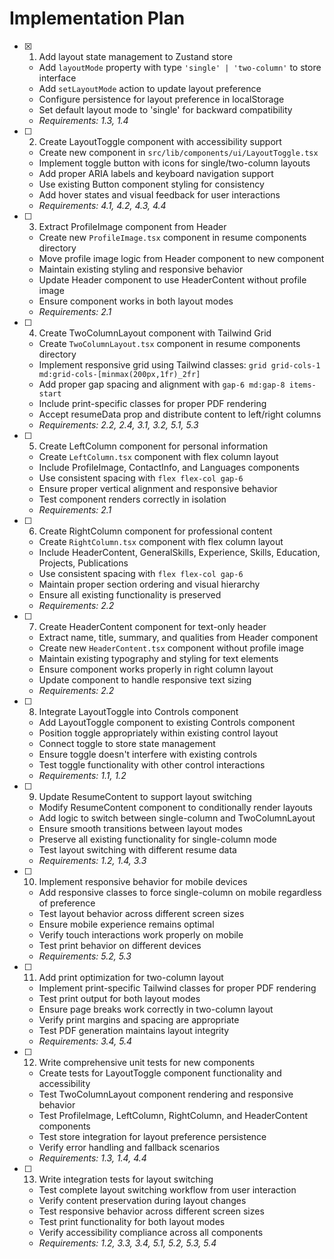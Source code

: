 # Implementation Plan

- [x] 1. Add layout state management to Zustand store
  - Add `layoutMode` property with type `'single' | 'two-column'` to store interface
  - Add `setLayoutMode` action to update layout preference
  - Configure persistence for layout preference in localStorage
  - Set default layout mode to 'single' for backward compatibility
  - _Requirements: 1.3, 1.4_

- [ ] 2. Create LayoutToggle component with accessibility support
  - Create new component in `src/lib/components/ui/LayoutToggle.tsx`
  - Implement toggle button with icons for single/two-column layouts
  - Add proper ARIA labels and keyboard navigation support
  - Use existing Button component styling for consistency
  - Add hover states and visual feedback for user interactions
  - _Requirements: 4.1, 4.2, 4.3, 4.4_

- [ ] 3. Extract ProfileImage component from Header
  - Create new `ProfileImage.tsx` component in resume components directory
  - Move profile image logic from Header component to new component
  - Maintain existing styling and responsive behavior
  - Update Header component to use HeaderContent without profile image
  - Ensure component works in both layout modes
  - _Requirements: 2.1_

- [ ] 4. Create TwoColumnLayout component with Tailwind Grid
  - Create `TwoColumnLayout.tsx` component in resume components directory
  - Implement responsive grid using Tailwind classes: `grid grid-cols-1 md:grid-cols-[minmax(200px,1fr)_2fr]`
  - Add proper gap spacing and alignment with `gap-6 md:gap-8 items-start`
  - Include print-specific classes for proper PDF rendering
  - Accept resumeData prop and distribute content to left/right columns
  - _Requirements: 2.2, 2.4, 3.1, 3.2, 5.1, 5.3_

- [ ] 5. Create LeftColumn component for personal information
  - Create `LeftColumn.tsx` component with flex column layout
  - Include ProfileImage, ContactInfo, and Languages components
  - Use consistent spacing with `flex flex-col gap-6`
  - Ensure proper vertical alignment and responsive behavior
  - Test component renders correctly in isolation
  - _Requirements: 2.1_

- [ ] 6. Create RightColumn component for professional content
  - Create `RightColumn.tsx` component with flex column layout
  - Include HeaderContent, GeneralSkills, Experience, Skills, Education, Projects, Publications
  - Use consistent spacing with `flex flex-col gap-6`
  - Maintain proper section ordering and visual hierarchy
  - Ensure all existing functionality is preserved
  - _Requirements: 2.2_

- [ ] 7. Create HeaderContent component for text-only header
  - Extract name, title, summary, and qualities from Header component
  - Create new `HeaderContent.tsx` component without profile image
  - Maintain existing typography and styling for text elements
  - Ensure component works properly in right column layout
  - Update component to handle responsive text sizing
  - _Requirements: 2.2_

- [ ] 8. Integrate LayoutToggle into Controls component
  - Add LayoutToggle component to existing Controls component
  - Position toggle appropriately within existing control layout
  - Connect toggle to store state management
  - Ensure toggle doesn't interfere with existing controls
  - Test toggle functionality with other control interactions
  - _Requirements: 1.1, 1.2_

- [ ] 9. Update ResumeContent to support layout switching
  - Modify ResumeContent component to conditionally render layouts
  - Add logic to switch between single-column and TwoColumnLayout
  - Ensure smooth transitions between layout modes
  - Preserve all existing functionality for single-column mode
  - Test layout switching with different resume data
  - _Requirements: 1.2, 1.4, 3.3_

- [ ] 10. Implement responsive behavior for mobile devices
  - Add responsive classes to force single-column on mobile regardless of preference
  - Test layout behavior across different screen sizes
  - Ensure mobile experience remains optimal
  - Verify touch interactions work properly on mobile
  - Test print behavior on different devices
  - _Requirements: 5.2, 5.3_

- [ ] 11. Add print optimization for two-column layout
  - Implement print-specific Tailwind classes for proper PDF rendering
  - Test print output for both layout modes
  - Ensure page breaks work correctly in two-column layout
  - Verify print margins and spacing are appropriate
  - Test PDF generation maintains layout integrity
  - _Requirements: 3.4, 5.4_

- [ ] 12. Write comprehensive unit tests for new components
  - Create tests for LayoutToggle component functionality and accessibility
  - Test TwoColumnLayout component rendering and responsive behavior
  - Test ProfileImage, LeftColumn, RightColumn, and HeaderContent components
  - Test store integration for layout preference persistence
  - Verify error handling and fallback scenarios
  - _Requirements: 1.3, 1.4, 4.4_

- [ ] 13. Write integration tests for layout switching
  - Test complete layout switching workflow from user interaction
  - Verify content preservation during layout changes
  - Test responsive behavior across different screen sizes
  - Test print functionality for both layout modes
  - Verify accessibility compliance across all components
  - _Requirements: 1.2, 3.3, 3.4, 5.1, 5.2, 5.3, 5.4_